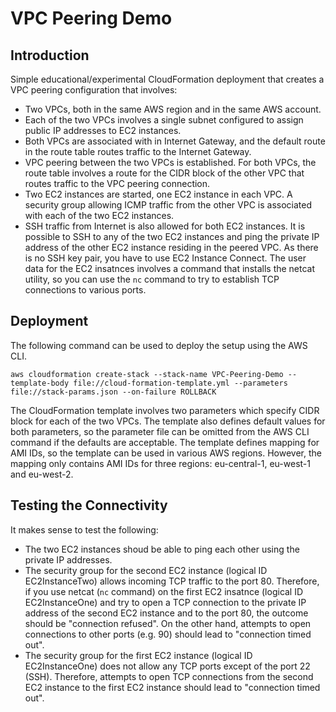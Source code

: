 # VPC Peering Demo

## Introduction
Simple educational/experimental CloudFormation deployment that creates a VPC peering configuration that involves:
* Two VPCs, both in the same AWS region and in the same AWS account.
* Each of the two VPCs involves a single subnet configured to assign public IP addresses to EC2 instances.
* Both VPCs are associated with in Internet Gateway, and the default route in the route table routes traffic to the Internet Gateway.
* VPC peering between the two VPCs is established. For both VPCs, the route table involves a route for the CIDR block of the other VPC that routes traffic to the VPC peering connection.
* Two EC2 instances are started, one EC2 instance in each VPC. A security group allowing ICMP traffic from the other VPC is associated with each of the two EC2 instances.
* SSH traffic from Internet is also allowed for both EC2 instances.
It is possible to SSH to any of the two EC2 instances and ping the private IP address of the other EC2 instance residing in the peered VPC. As there is no SSH key pair, you have to use EC2 Instance Connect. The user data for the EC2 insatnces involves a command that installs the netcat utility, so you can use the `nc` command to try to establish TCP connections to various ports.


## Deployment
The following command can be used to deploy the setup using the AWS CLI.
```
aws cloudformation create-stack --stack-name VPC-Peering-Demo --template-body file://cloud-formation-template.yml --parameters file://stack-params.json --on-failure ROLLBACK
```

The CloudFormation template involves two parameters which specify CIDR block for each of the two VPCs. The template also defines default values for both parameters, so the parameter file can be omitted from the AWS CLI command if the defaults are acceptable. The template defines mapping for AMI IDs, so the template can be used in various AWS regions. However, the mapping only contains AMI IDs for three regions: eu-central-1, eu-west-1 and eu-west-2.

## Testing the Connectivity
It makes sense to test the following:
* The two EC2 instances shoud be able to ping each other using the private IP addresses.
* The security group for the second EC2 instance (logical ID EC2InstanceTwo) allows incoming TCP traffic to the port 80. Therefore, if you use netcat (`nc` command) on the first EC2 insatnce (logical ID EC2InstanceOne) and try to open a TCP connection to the private IP address of the second EC2 instance and to the port 80, the outcome should be "connection refused". On the other hand, attempts to open connections to other ports (e.g. 90) should lead to "connection timed out".
* The security group for the first EC2 instance (logical ID EC2InstanceOne) does not allow any TCP ports except of the port 22 (SSH). Therefore, attempts to open TCP connections from the second EC2 instance to the first EC2 instance should lead to "connection timed out".
